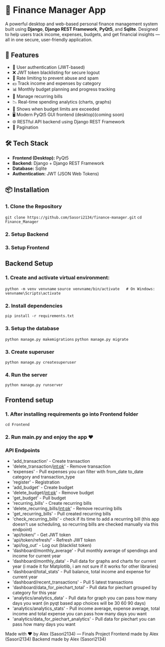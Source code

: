 # 💸 Finance Manager App

A powerful desktop and web-based personal finance management system built using **Django**, **Django REST Framework**, **PyQt5**, and **Sqlite**. Designed to help users track income, expenses, budgets, and get financial insights — all in one secure, user-friendly application.

## 🚀 Features

- 🔐 User authentication (JWT-based)
- ❌ JWT token blacklisting for secure logout
- 🚦 Rate limiting to prevent abuse and spam
- 💵 Track income and expenses by category
- 📊 Monthly budget planning and progress tracking
- 🔄 Manage recurring bills
- 📉 Real-time spending analytics (charts, graphs)
- 🔔 Shows when budget limits are exceeded
- 🖥️ Modern PyQt5 GUI frontend (desktop)(coming soon)
- 🌐 RESTful API backend using Django REST Framework
- 📑 Pagination

## 🛠️ Tech Stack

- **Frontend (Desktop):** PyQt5
- **Backend:** Django + Django REST Framework
- **Database:** Sqlite
- **Authentication:** JWT (JSON Web Tokens)

## 📦 Installation

### 1. Clone the Repository
```git clone https://github.com/Sasori2134/finance-manager.git```
```cd Finance_Manager```
### 2. Setup Backend
### 3. Setup Frontend

## Backend Setup
### 1. Create and activate virtual environment:
```python -m venv venvname```
```source venvname/bin/activate   # On Windows: venvname\Scripts\activate```
### 2. Install dependencies
```pip install -r requirements.txt```
### 3. Setup the database
```python manage.py makemigrations```
```python manage.py migrate```
### 3. Create superuser
```python manage.py createsuperuser```
### 4. Run the server
```python manage.py runserver```

## Frontend setup
### 1. After installing requirements go into Frontend folder
```cd Frontend```
### 2. Run main.py and enjoy the app ❤️

### API Endpoints
- 'add_transaction' - Create transaction
- 'delete_transaction/<int:pk>' - Remove transaction
- 'expenses' - Pull expenses you can filter with from_date to_date category and transaction_type
- 'register' - Registration
- 'add_budget' - Create budget
- 'delete_budget/<int:pk>' - Remove budget
- 'get_budget' - Pull budget
- 'recurring_bills' - Create recurring bills
- 'delete_recurring_bills/<int:pk>' - Remove recurring bills
- 'get_recurring_bills' - Pull created recurring bills
- 'check_recurring_bills' - check if its time to add a recurring bill (this app doesn’t use scheduling, so recurring bills are checked manually via this endpoint)
- 'api/token/' - Get JWT token
- 'api/token/refresh/' - Refresh JWT token
- 'api/log_out' - Log out (blacklist token)
- 'dashboard/monthly_average' - Pull monthly average of spendings and income for current year
- 'dashboard/monthly_data' - Pull data for graphs and charts for current year (i made it for Matplotlib, i am not sure if it works for other libraries)
- 'dashboard/total_stats' - Pull balance, total income and expense for current year
- 'dashboard/recent_transactions' - Pull 5 latest transactions
- 'dashboard/data_for_piechart_total' - Pull data for piechart grouped by category for this year
- 'analytics/analytics_data' - Pull data for graph you can pass how many days you want (in pyqt based app choices will be 30 60 90 days)
- 'analytics/analytics_stats' - Pull income average, expense average, total income and total expense you can pass how many days you want
- 'analytics/data_for_piechart_analytics' - Pull data for piechart you can pass how many days you want

Made with ❤️ by Alex (Sasori2134) — Finals Project
Frontend made by Alex (Sasori2134)
Backend made by Alex (Sasori2134)


















